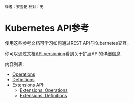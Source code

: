 
`译者：安雪艳` `校对：无`


# **Kubernetes API参考**

使用这些参考文档可学习如何通过REST API与Kubernetes交互。

你可以通过文档[API versioning](docs/api.html)看到关于扩展API的详细信息.

内容列表:

* [Operations](http://kubernetes.io/v1.1/docs/api-reference/v1/operations.html)
* [Definitions](http://kubernetes.io/v1.1/docs/api-reference/v1/definitions.html)
* Extensions API:
    * [Extensions: Operations](http://kubernetes.io/v1.1/docs/api-reference/extensions/v1beta1/operations.html)
    * [Extensions: Definitions](http://kubernetes.io/v1.1/docs/api-reference/extensions/v1beta1/definitions.html)